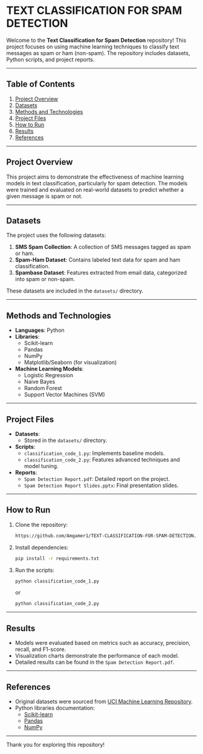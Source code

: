 # TEXT CLASSIFICATION FOR SPAM DETECTION

Welcome to the **Text Classification for Spam Detection** repository! This project focuses on using machine learning techniques to classify text messages as spam or ham (non-spam). The repository includes datasets, Python scripts, and project reports.

---

## Table of Contents
1. [Project Overview](#project-overview)
2. [Datasets](#datasets)
3. [Methods and Technologies](#methods-and-technologies)
4. [Project Files](#project-files)
5. [How to Run](#how-to-run)
6. [Results](#results)
7. [References](#references)

---

## Project Overview
This project aims to demonstrate the effectiveness of machine learning models in text classification, particularly for spam detection. The models were trained and evaluated on real-world datasets to predict whether a given message is spam or not.

---

## Datasets
The project uses the following datasets:
1. **SMS Spam Collection**: A collection of SMS messages tagged as spam or ham.
2. **Spam-Ham Dataset**: Contains labeled text data for spam and ham classification.
3. **Spambase Dataset**: Features extracted from email data, categorized into spam or non-spam.

These datasets are included in the `datasets/` directory.

---

## Methods and Technologies
- **Languages**: Python
- **Libraries**: 
  - Scikit-learn
  - Pandas
  - NumPy
  - Matplotlib/Seaborn (for visualization)
- **Machine Learning Models**:
  - Logistic Regression
  - Naive Bayes
  - Random Forest
  - Support Vector Machines (SVM)

---

## Project Files
- **Datasets**:
  - Stored in the `datasets/` directory.
- **Scripts**:
  - `classification_code_1.py`: Implements baseline models.
  - `classification_code_2.py`: Features advanced techniques and model tuning.
- **Reports**:
  - `Spam Detection Report.pdf`: Detailed report on the project.
  - `Spam Detection Report Slides.pptx`: Final presentation slides.

---

## How to Run
1. Clone the repository:
   ```bash
   https://github.com/Amgamer1/TEXT-CLASSIFICATION-FOR-SPAM-DETECTION.git
   ```
2. Install dependencies:
   ```bash
   pip install -r requirements.txt
   ```
3. Run the scripts:
   ```bash
   python classification_code_1.py
   ```
   or
   ```bash
   python classification_code_2.py
   ```

---

## Results
- Models were evaluated based on metrics such as accuracy, precision, recall, and F1-score.
- Visualization charts demonstrate the performance of each model.
- Detailed results can be found in the `Spam Detection Report.pdf`.

---

## References
- Original datasets were sourced from [UCI Machine Learning Repository](https://archive.ics.uci.edu/ml/index.php).
- Python libraries documentation:
  - [Scikit-learn](https://scikit-learn.org/)
  - [Pandas](https://pandas.pydata.org/)
  - [NumPy](https://numpy.org/)

---

Thank you for exploring this repository!
